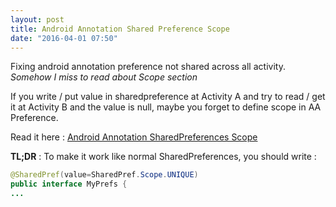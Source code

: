 ```yaml
---
layout: post
title: Android Annotation Shared Preference Scope
date: "2016-04-01 07:50"
---
```


Fixing android annotation preference not shared across all activity. *Somehow I miss to read about Scope section*

<!--break-->

If you write / put value in sharedpreference at Activity A and try to read / get it at Activity B and the value is null, maybe you forget to define scope in AA Preference.

Read it here : [Android Annotation SharedPreferences Scope](https://github.com/excilys/androidannotations/wiki/SharedPreferencesHelpers#scope)

**TL;DR** : To make it work like normal SharedPreferences, you should write :

```java
@SharedPref(value=SharedPref.Scope.UNIQUE)
public interface MyPrefs {
...
```

